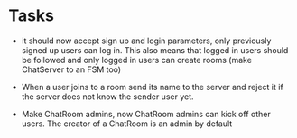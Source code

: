 # Tasks

* it should now accept sign up and login parameters, 
  only previously signed up users can log in. This also means that logged in users
  should be followed and only logged in users can create rooms
  (make ChatServer to an FSM too)

* When a user joins to a room send its name to the server and reject it if the
  server does not know the sender user yet.

* Make ChatRoom admins, now ChatRoom admins can kick off other users. The creator
  of a ChatRoom is an admin by default
  
